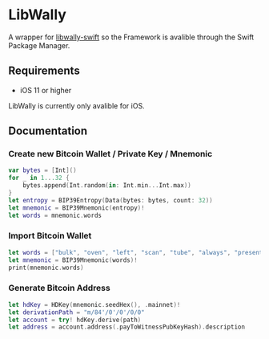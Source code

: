 # LibWally

A wrapper for [libwally-swift](https://github.com/Sjors/libwally-swift) so the Framework is avalible through the Swift Package Manager.

## Requirements

- iOS 11 or higher

LibWally is currently only avalible for iOS.

## Documentation

### Create new Bitcoin Wallet / Private Key / Mnemonic

```swift
var bytes = [Int]()
for _ in 1...32 {
    bytes.append(Int.random(in: Int.min...Int.max))
}
let entropy = BIP39Entropy(Data(bytes: bytes, count: 32))
let mnemonic = BIP39Mnemonic(entropy)!
let words = mnemonic.words
```

### Import Bitcoin Wallet

```swift
let words = ["bulk", "oven", "left", "scan", "tube", "always", "present", "abuse", "myself", "income", "hair", "husband", "ritual", "cube", "below", "luggage", "avoid", "slot", "slush", "cover", "february", "major", "give", "nothing"]
let mnemonic = BIP39Mnemonic(words)!
print(mnemonic.words)
```

### Generate Bitcoin Address

```swift
let hdKey = HDKey(mnemonic.seedHex(), .mainnet)!
let derivationPath = "m/84'/0'/0'/0/0"
let account = try! hdKey.derive(path)
let address = account.address(.payToWitnessPubKeyHash).description
```
